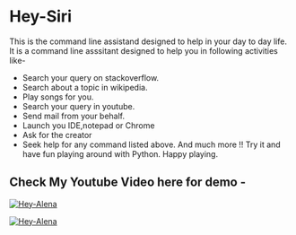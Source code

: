 # Hey-Siri

This is the command line assistand designed to help in your day to day life.
It is a command line asssitant designed to help you in following activities like-
* Search your query on stackoverflow.
* Search about a topic in wikipedia.
* Play songs for you.
* Search your query in youtube.
* Send mail from your behalf.
* Launch you IDE,notepad or Chrome
* Ask for the creator
* Seek help for any command listed above.
And much more !! Try it and have fun playing around with Python.
Happy playing.


## Check My Youtube Video here for demo -  
[![Hey-Alena](https://img.youtube.com/vi/FZt81ySmkB8/0.jpg)](https://www.youtube.com/watch?v=FZt81ySmkB8)



[![Hey-Alena](https://yt-embed.herokuapp.com/embed?v=FZt81ySmkB8)](https://www.youtube.com/watch?v=FZt81ySmkB8 "Hey Alena")



